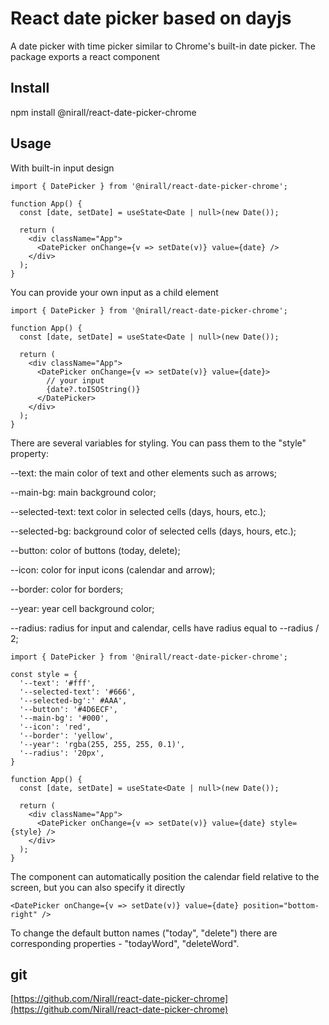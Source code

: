 # React date picker based on dayjs

A date picker with time picker similar to Chrome's built-in date picker. The package exports a react component <DatePicker />

## Install
npm install @nirall/react-date-picker-chrome

## Usage
With built-in input design

```
import { DatePicker } from '@nirall/react-date-picker-chrome';

function App() {
  const [date, setDate] = useState<Date | null>(new Date());

  return (
    <div className="App">
      <DatePicker onChange={v => setDate(v)} value={date} />
    </div>
  );
}
```

You can provide your own input as a child element

```
import { DatePicker } from '@nirall/react-date-picker-chrome';

function App() {
  const [date, setDate] = useState<Date | null>(new Date());

  return (
    <div className="App">
      <DatePicker onChange={v => setDate(v)} value={date}>
        // your input
        {date?.toISOString()}
      </DatePicker>
    </div>
  );
}
```

There are several variables for styling. You can pass them to the "style" property:

--text: the main color of text and other elements such as arrows;

--main-bg: main background color;

--selected-text: text color in selected cells (days, hours, etc.);

--selected-bg: background color of selected cells (days, hours, etc.);

--button: color of buttons (today, delete);

--icon: color for input icons (calendar and arrow);

--border: color for borders;

--year: year cell background color;

--radius: radius for input and calendar, cells have radius equal to --radius / 2;

```
import { DatePicker } from '@nirall/react-date-picker-chrome';

const style = {
  '--text': '#fff',
  '--selected-text': '#666',
  '--selected-bg':' #AAA',
  '--button': '#4D6ECF',
  '--main-bg': '#000',
  '--icon': 'red',
  '--border': 'yellow',
  '--year': 'rgba(255, 255, 255, 0.1)',
  '--radius': '20px',
}

function App() {
  const [date, setDate] = useState<Date | null>(new Date());

  return (
    <div className="App">
      <DatePicker onChange={v => setDate(v)} value={date} style={style} />
    </div>
  );
}
```

The component can automatically position the calendar field relative to the screen, but you can also specify it directly

```
<DatePicker onChange={v => setDate(v)} value={date} position="bottom-right" />
```

To change the default button names ("today", "delete") there are corresponding properties - "todayWord", "deleteWord".

## git
[https://github.com/Nirall/react-date-picker-chrome](https://github.com/Nirall/react-date-picker-chrome)
